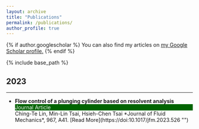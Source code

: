 ```yaml
---
layout: archive
title: "Publications"
permalink: /publications/
author_profile: true
---
```


{% if author.googlescholar %}
  You can also find my articles on <u><a href="{{author.googlescholar}}">my Google Scholar profile</a>.</u>
{% endif %}

{% include base_path %}

## 2023
---
- **Flow control of a plunging cylinder based on resolvent analysis**  
  <div style="background-color: #006400; color: #FAFAFA;">Journal Article</div>  
  Ching-Te Lin, Min-Lin Tsai, Hsieh-Chen Tsai  
  *Journal of Fluid Mechanics*, 967, A41. [Read More](https://doi:10.1017/jfm.2023.526 "")
  

